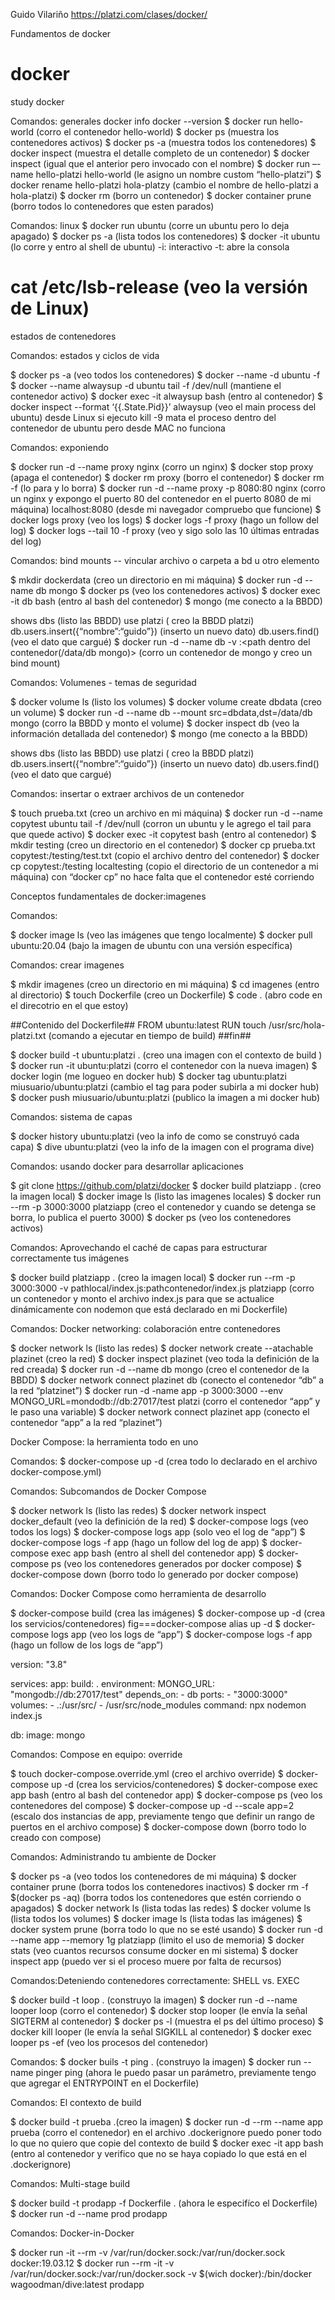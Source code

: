 Guido Vilariño
https://platzi.com/clases/docker/

Fundamentos de docker

# docker
study docker

Comandos: generales 
docker info
docker --version
$ docker run hello-world (corro el contenedor hello-world)
$ docker ps (muestra los contenedores activos)
$ docker ps -a (muestra todos los contenedores)
$ docker inspect <containe ID> (muestra el detalle completo de un contenedor)
$ docker inspect <name> (igual que el anterior pero invocado con el nombre)
$ docker run –-name hello-platzi hello-world (le asigno un nombre custom “hello-platzi”)
$ docker rename hello-platzi hola-platzy (cambio el nombre de hello-platzi a hola-platzi)
$ docker rm <ID o nombre> (borro un contenedor)
$ docker container prune (borro todos lo contenedores que esten parados)


Comandos: linux
$ docker run ubuntu (corre un ubuntu pero lo deja apagado)
$ docker ps -a (lista todos los contenedores)
$ docker -it ubuntu (lo corre y entro al shell de ubuntu)
-i: interactivo
-t: abre la consola

<h1>cat /etc/lsb-release (veo la versión de Linux)</h1>

estados de contenedores

Comandos: estados y ciclos de vida

$ docker ps -a (veo todos los contenedores)
$ docker --name <nombre> -d ubuntu -f <comando>
$ docker --name alwaysup -d ubuntu tail -f /dev/null (mantiene el contenedor activo)
$ docker exec -it alwaysup bash (entro al contenedor)
$ docker inspect --format ‘{{.State.Pid}}’ alwaysup (veo el main process del ubuntu)
desde Linux si ejecuto kill -9 <PID> mata el proceso dentro del contenedor de ubuntu pero desde MAC no funciona


Comandos: exponiendo 

$ docker run -d --name proxy nginx (corro un nginx)
$ docker stop proxy (apaga el contenedor)
$ docker rm proxy (borro el contenedor)
$ docker rm -f <contenedor> (lo para y lo borra)
$ docker run -d --name proxy -p 8080:80 nginx (corro un nginx y expongo el puerto 80 del contenedor en el puerto 8080 de mi máquina)
localhost:8080 (desde mi navegador compruebo que funcione)
$ docker logs proxy (veo los logs)
$ docker logs -f proxy (hago un follow del log)
$ docker logs --tail 10 -f proxy (veo y sigo solo las 10 últimas entradas del log)

Comandos: bind mounts -- vincular archivo o carpeta a bd u otro elemento

$ mkdir dockerdata (creo un directorio en mi máquina)
$ docker run -d --name db mongo
$ docker ps (veo los contenedores activos)
$ docker exec -it db bash (entro al bash del contenedor)
$ mongo (me conecto a la BBDD)

shows dbs (listo las BBDD)
use platzi ( creo la BBDD platzi)
db.users.insert({“nombre”:“guido”}) (inserto un nuevo dato)
db.users.find() (veo el dato que cargué)
$ docker run -d --name db -v <path de mi maquina>:<path dentro del contenedor(/data/db mongo)> (corro un contenedor de mongo y creo un bind mount)

Comandos: Volumenes - temas de seguridad

$ docker volume ls (listo los volumes)
$ docker volume create dbdata (creo un volume)
$ docker run -d --name db --mount src=dbdata,dst=/data/db mongo (corro la BBDD y monto el volume)
$ docker inspect db (veo la información detallada del contenedor)
$ mongo (me conecto a la BBDD)

shows dbs (listo las BBDD)
use platzi ( creo la BBDD platzi)
db.users.insert({“nombre”:“guido”}) (inserto un nuevo dato)
db.users.find() (veo el dato que cargué)

Comandos: insertar o extraer archivos de un contenedor 

$ touch prueba.txt (creo un archivo en mi máquina)
$ docker run -d --name copytest ubuntu tail -f /dev/null (corron un ubuntu y le agrego el tail para que quede activo)
$ docker exec -it copytest bash (entro al contenedor)
$ mkdir testing (creo un directorio en el contenedor)
$ docker cp prueba.txt copytest:/testing/test.txt (copio el archivo dentro del contenedor)
$ docker cp copytest:/testing localtesting (copio el directorio de un contenedor a mi máquina)
con “docker cp” no hace falta que el contenedor esté corriendo

Conceptos fundamentales de docker:imagenes

Comandos:

$ docker image ls (veo las imágenes que tengo localmente)
$ docker pull ubuntu:20.04 (bajo la imagen de ubuntu con una versión específica)

Comandos: crear imagenes

$ mkdir imagenes (creo un directorio en mi máquina)
$ cd imagenes (entro al directorio)
$ touch Dockerfile (creo un Dockerfile)
$ code . (abro code en el direcotrio en el que estoy)

##Contenido del Dockerfile##
FROM ubuntu:latest
RUN touch /usr/src/hola-platzi.txt (comando a ejecutar en tiempo de build)
##fin##

$ docker build -t ubuntu:platzi . (creo una imagen con el contexto de build <directorio>)
$ docker run -it ubuntu:platzi (corro el contenedor con la nueva imagen)
$ docker login (me logueo en docker hub)
$ docker tag ubuntu:platzi miusuario/ubuntu:platzi (cambio el tag para poder subirla a mi docker hub)
$ docker push miusuario/ubuntu:platzi (publico la imagen a mi docker hub)


Comandos: sistema de capas

$ docker history ubuntu:platzi (veo la info de como se construyó cada capa)
$ dive ubuntu:platzi (veo la info de la imagen con el programa dive)


Comandos: usando docker para desarrollar aplicaciones

$ git clone https://github.com/platzi/docker
$ docker build platziapp . (creo la imagen local)
$ docker image ls (listo las imagenes locales)
$ docker run --rm -p 3000:3000 platziapp (creo el contenedor y cuando se detenga se borra, lo publica el puerto 3000)
$ docker ps (veo los contenedores activos)


Comandos: Aprovechando el caché de capas para estructurar correctamente tus imágenes

$ docker build platziapp . (creo la imagen local)
$ docker run --rm -p 3000:3000 -v pathlocal/index.js:pathcontenedor/index.js platziapp (corro un contenedor y monto el archivo index.js para que se actualice dinámicamente con nodemon que está declarado en mi Dockerfile)

Comandos: Docker networking: colaboración entre contenedores

$ docker network ls (listo las redes)
$ docker network create --atachable plazinet (creo la red)
$ docker inspect plazinet (veo toda la definición de la red creada)
$ docker run -d --name db mongo (creo el contenedor de la BBDD)
$ docker network connect plazinet db (conecto el contenedor “db” a la red “platzinet”)
$ docker run -d -name app -p 3000:3000 --env MONGO_URL=mondodb://db:27017/test platzi (corro el contenedor “app” y le paso una variable)
$ docker network connect plazinet app (conecto el contenedor “app” a la red “plazinet”)

Docker Compose: la herramienta todo en uno

Comandos:
$ docker-compose up -d (crea todo lo declarado en el archivo docker-compose.yml)

Comandos: Subcomandos de Docker Compose

$ docker network ls (listo las redes)
$ docker network inspect docker_default (veo la definición de la red)
$ docker-compose logs (veo todos los logs)
$ docker-compose logs app (solo veo el log de “app”)
$ docker-compose logs -f app (hago un follow del log de app)
$ docker-compose exec app bash (entro al shell del contenedor app)
$ docker-compose ps (veo los contenedores generados por docker compose)
$ docker-compose down (borro todo lo generado por docker compose)


Comandos: Docker Compose como herramienta de desarrollo

$ docker-compose build (crea las imágenes)
$ docker-compose up -d (crea los servicios/contenedores) 
fig===docker-compose   alias  up -d
$ docker-compose logs app (veo los logs de “app”)
$ docker-compose logs -f app (hago un follow de los logs de “app”)

version: "3.8"

services:
  app:
    build: .
    environment:
      MONGO_URL: "mongodb://db:27017/test"
    depends_on:
      - db
    ports:
      - "3000:3000"
    volumes:
      -  .:/usr/src/
      - /usr/src/node_modules
    command: npx nodemon index.js 

  db:
    image: mongo



Comandos: Compose en equipo: override

$ touch docker-compose.override.yml (creo el archivo override)
$ docker-compose up -d (crea los servicios/contenedores)
$ docker-compose exec app bash (entro al bash del contenedor app)
$ docker-compose ps (veo los contenedores del compose)
$ docker-compose up -d --scale app=2 (escalo dos instancias de app, previamente tengo que definir un rango de puertos en el archivo compose)
$ docker-compose down (borro todo lo creado con compose)

Comandos: Administrando tu ambiente de Docker

$ docker ps -a (veo todos los contenedores de mi máquina)
$ docker container prune (borra todos los contenedores inactivos)
$ docker rm -f $(docker ps -aq) (borra todos los contenedores que estén corriendo o apagados)
$ docker network ls (lista todas las redes)
$ docker volume ls (lista todos los volumes)
$ docker image ls (lista todas las imágenes)
$ docker system prune (borra todo lo que no se esté usando)
$ docker run -d --name app --memory 1g platziapp (limito el uso de memoria)
$ docker stats (veo cuantos recursos consume docker en mi sistema)
$ docker inspect app (puedo ver si el proceso muere por falta de recursos)

Comandos:Deteniendo contenedores correctamente: SHELL vs. EXEC

$ docker build -t loop . (construyo la imagen)
$ docker run -d --name looper loop (corro el contenedor)
$ docker stop looper (le envía la señal SIGTERM al contenedor)
$ docker ps -l (muestra el ps del último proceso)
$ docker kill looper (le envía la señal SIGKILL al contenedor)
$ docker exec looper ps -ef (veo los procesos del contenedor)

Comandos:
$ docker buils -t ping . (construyo la imagen)
$ docker run --name pinger ping <hostname> (ahora le puedo pasar un parámetro, previamente tengo que agregar el ENTRYPOINT en el Dockerfile)

Comandos: El contexto de build

$ docker build -t prueba .(creo la imagen)
$ docker run -d --rm --name app prueba (corro el contenedor)
en el archivo .dockerignore puedo poner todo lo que no quiero que copie del contexto de build
$ docker exec -it app bash (entro al contenedor y verifico que no se haya copiado lo que está en el .dockerignore)


Comandos: Multi-stage build

$ docker build -t prodapp -f Dockerfile . (ahora le especifíco el Dockerfile)
$ docker run -d --name prod prodapp

Comandos: Docker-in-Docker

$ docker run -it --rm -v /var/run/docker.sock:/var/run/docker.sock docker:19.03.12
$ docker run --rm -it -v /var/run/docker.sock:/var/run/docker.sock -v $(wich docker):/bin/docker wagoodman/dive:latest prodapp
